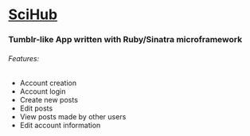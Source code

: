 <h1><a href='https://ruby-tumblr.herokuapp.com'>SciHub</a></h1>
<h3>Tumblr-like App written with Ruby/Sinatra microframework</h3>

<h6>Features:</h6>
<ul>
    <li>Account creation</li>
    <li>Account login</li>
    <li>Create new posts</li>
    <li>Edit posts</li>
    <li>View posts made by other users</li>
    <li>Edit account information</li>
</ul>